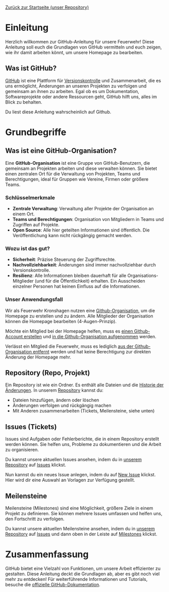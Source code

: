 [Zurück zur Startseite (unser Repository)](https://github.com/Feuerwehr-Kronshagen/homepage)

# Einleitung

Herzlich willkommen zur GitHub-Anleitung für unsere Feuerwehr! Diese Anleitung soll euch die Grundlagen von GitHub
vermitteln und euch zeigen, wie ihr damit arbeiten könnt, um unsere Homepage zu bearbeiten.

## Was ist GitHub?

[GitHub](https://github.com) ist eine Plattform für [Versionskontrolle](./Versionskontrolle) und Zusammenarbeit, die es
uns ermöglicht, Änderungen an unseren Projekten zu verfolgen und gemeinsam an ihnen zu arbeiten.
Egal ob es um Dokumentation, Softwareprojekte oder andere Ressourcen geht, GitHub hilft uns, alles im Blick zu behalten.

Du liest diese Anleitung wahrscheinlich auf Github.

# Grundbegriffe

## Was ist eine GitHub-Organisation?

Eine **GitHub-Organisation** ist eine Gruppe von GitHub-Benutzern, die gemeinsam an Projekten arbeiten und diese
verwalten können. Sie bietet einen zentralen Ort für die Verwaltung von Projekten, Teams
und Berechtigungen, ideal für Gruppen wie Vereine, Firmen oder größere Teams.

### Schlüsselmerkmale

- **Zentrale Verwaltung**: Verwaltung aller Projekte der Organisation an einem Ort.
- **Teams und Berechtigungen**: Organisation von Mitgliedern in Teams und Zugriffen auf Projekte.
- **Open Source**: Alle hier geteilten Informationen sind öffentlich. Die Veröffentlichung kann nicht rückgängig
  gemacht werden.

### Wozu ist das gut?

- **Sicherheit**: Präzise Steuerung der Zugriffsrechte.
- **Nachvollziehbarkeit**: Änderungen sind immer nachvollziehbar durch Versionskontrolle.
- **Resilienz**: Alle Informationen bleiben dauerhaft für alle Organisations-Mitglieder (und für die Öffentlichkeit)
  erhalten. Ein Ausscheiden einzelner Personen hat keinen Einfluss auf die Informationen.

### Unser Anwendungsfall

Wir als Feuerwehr Kronshagen nutzen eine [Github-Organisation](https://github.com/Feuerwehr-Kronshagen), um die Homepage
zu erstellen und zu ändern. Alle Mitglieder der Organisation können die Homepage bearbeiten (4-Augen-Prinzip).

Möchte ein Mitglied bei der Homepage helfen, muss es
[einen Github-Account erstellen](https://docs.github.com/de/get-started/start-your-journey/creating-an-account-on-github)
und 
[in die Github-Organisation aufgenommen](https://docs.github.com/de/organizations/managing-membership-in-your-organization/inviting-users-to-join-your-organization)
werden.

Verlässt ein Mitglied die Feuerwehr, muss es lediglich
[aus der Github-Organisation entfernt](https://docs.github.com/de/organizations/managing-membership-in-your-organization/removing-a-member-from-your-organization)
werden und hat keine Berechtigung zur direkten Änderung der Homepage mehr.

## Repository (Repo, Projekt)

Ein Repository ist wie ein Ordner. Es enthält alle Dateien und die
[Historie der Änderungen](Versionskontrolle.md).
In unserem [Repository](https://github.com/Feuerwehr-Kronshagen/homepage) kannst du:

- Dateien hinzufügen, ändern oder löschen
- Änderungen verfolgen und rückgängig machen
- Mit Anderen zusammenarbeiten (Tickets, Meilensteine, siehe unten)

## Issues (Tickets)

Issues sind Aufgaben oder Fehlerberichte, die in einem Repository erstellt werden können. Sie helfen uns, Probleme zu
dokumentieren und die Arbeit zu organisieren.

Du kannst unsere aktuellen Issues ansehen, indem du in
[unserem Repository](https://github.com/Feuerwehr-Kronshagen/homepage) auf
[Issues](https://github.com/Feuerwehr-Kronshagen/homepage/issues) klickst.

Nun kannst du ein neues Issue anlegen, indem du auf
[New Issue](https://github.com/Feuerwehr-Kronshagen/homepage/issues/new/choose) klickst. Hier wird dir eine Auswahl
an Vorlagen zur Verfügung gestellt.

## Meilensteine

Meilensteine (Milestones) sind eine Möglichkeit, größere Ziele in einem Projekt zu definieren. Sie können mehrere Issues
umfassen und helfen uns, den Fortschritt zu verfolgen.

Du kannst unsere aktuellen Meilensteine ansehen, indem du in
[unserem Repository](https://github.com/Feuerwehr-Kronshagen/homepage) auf
[Issues](https://github.com/Feuerwehr-Kronshagen/homepage/issues) und dann oben in der Leiste auf
[Milestones](https://github.com/Feuerwehr-Kronshagen/homepage/milestones) klickst.

# Zusammenfassung

GitHub bietet eine Vielzahl von Funktionen, um unsere Arbeit effizienter zu gestalten. Diese Anleitung deckt die
Grundlagen ab, aber es gibt noch viel mehr zu entdecken! Für weiterführende Informationen und Tutorials, besuche die
[offizielle GitHub-Dokumentation](https://docs.github.com/de).
